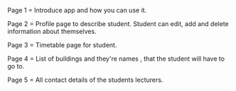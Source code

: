 Page 1 = Introduce app and how you can use it.

Page 2 = Profile page to describe student. Student can edit, add and delete information about themselves.

Page 3 = Timetable page for student.

Page 4 = List of buildings and they're names , that the student will have to go to.

Page 5 = All contact details of the students lecturers.
